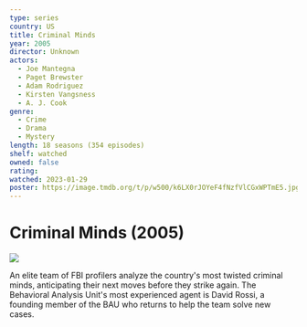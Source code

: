 ```yaml
---
type: series
country: US
title: Criminal Minds
year: 2005
director: Unknown
actors:
  - Joe Mantegna
  - Paget Brewster
  - Adam Rodriguez
  - Kirsten Vangsness
  - A. J. Cook
genre:
  - Crime
  - Drama
  - Mystery
length: 18 seasons (354 episodes)
shelf: watched
owned: false
rating:
watched: 2023-01-29
poster: https://image.tmdb.org/t/p/w500/k6LX0rJOYeF4fNzfVlCGxWPTmE5.jpg
---
```


# Criminal Minds (2005)

![](https://image.tmdb.org/t/p/w500/k6LX0rJOYeF4fNzfVlCGxWPTmE5.jpg)

An elite team of FBI profilers analyze the country's most twisted criminal minds, anticipating their next moves before they strike again. The Behavioral Analysis Unit's most experienced agent is David Rossi, a founding member of the BAU who returns to help the team solve new cases.